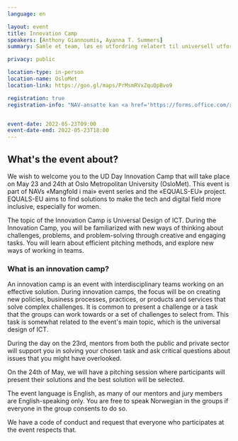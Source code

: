 ```yaml
---
language: en

layout: event
title: Innovation Camp
speakers: [Anthony Giannoumis, Ayanna T. Summers]
summary: Samle et team, løs en utfordring relatert til universell utforming av IKT. I forbindelse med Universal Design Day hos OsloMet. 

privacy: public

location-type: in-person
location-name: OsloMet
location-link: https://goo.gl/maps/PrMsmRVxZquQpBvo9

registration: true
registration-info: "NAV-ansatte kan <a href='https://forms.office.com/r/WmyamNnd27'>melde seg på via Forms</a>. Andre kan melde seg på via <a href='https://universal.design/udday22#block-e44b68dc9d24bae4f203'>Universal Design Day-nettsiden</a>."


event-date: 2022-05-23T09:00
event-date-end: 2022-05-23T18:00
---
```

## What's the event about?
We wish to welcome you to the UD Day Innovation Camp that will take place on May 23 and 24th at Oslo Metropolitan University (OsloMet). This event is part of NAVs «Mangfold i mai» event series and the «EQUALS-EU» project. EQUALS-EU aims to find solutions to make the tech and digital field more inclusive, especially for women.

The topic of the Innovation Camp is Universal Design of ICT. During the Innovation Camp, you will be familiarized with new ways of thinking about challenges, problems, and problem-solving through creative and engaging tasks. You will learn about efficient pitching methods, and explore new ways of working in teams.  

### What is an innovation camp?
An innovation camp is an event with interdisciplinary teams working on an effective solution. During innovation camps, the focus will be on creating new policies, business processes, practices, or products and services that solve complex challenges. It is common to present a challenge or a task that the groups can work towards or a set of challenges to select from. This task is somewhat related to the event's main topic, which is the universal design of ICT. 

During the day on the 23rd, mentors from both the public and private sector will support you in solving your chosen task and ask critical questions about issues that you might have overlooked.

On the 24th of May, we will have a pitching session where participants will present their solutions and the best solution will be selected.

The event language is English, as many of our mentors and jury members are English-speaking only. You are free to speak Norwegian in the groups if everyone in the group consents to do so.   

We have a code of conduct and request that everyone who participates at the event respects that.
